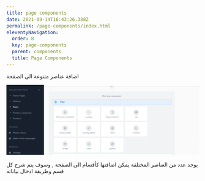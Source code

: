 ```yaml
---
title: page components
date: 2021-09-14T16:43:26.388Z
permalink: /page-components/index.html
eleventyNavigation:
  order: 8
  key: page-components
  parent: components
  title: Page Components
---
```

اضافة عناصر متنوعة الى الصفحة

![](/content/images/page-components.png)

يوجد عدد من العناصر المختلفة يمكن اضافتها كأقسام الى الصفحة , وسوف يتم شرح كل قسم وطريقة ادخال بياناته